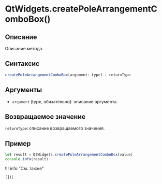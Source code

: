 # QtWidgets.createPoleArrangementComboBox()

## Описание
Описание метода.

## Синтаксис
```javascript
createPoleArrangementComboBox(argument: type) : returnType
```

## Аргументы
- `argument` (type, обязательно): описание аргумента.

## Возвращаемое значение
`returnType`: описание возвращаемого значения.

## Пример
```javascript linenums="1"
let result = QtWidgets.createPoleArrangementComboBox(value)
console.info(result)
```

!!! info "См. также"

    []()

